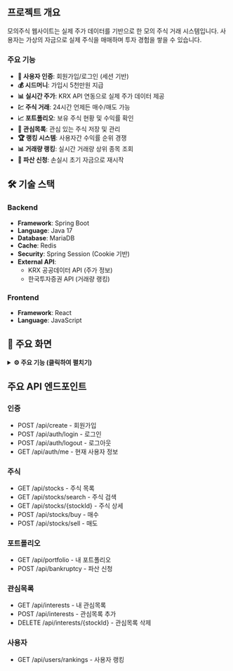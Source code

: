 
## 프로젝트 개요

모의주식 웹사이트는 실제 주가 데이터를 기반으로 한 모의 주식 거래 시스템입니다. 사용자는 가상의 자금으로 실제 주식을 매매하며 투자 경험을 쌓을 수 있습니다.

### 주요 기능

- **🔐 사용자 인증**: 회원가입/로그인 (세션 기반)
- **💰 시드머니**: 가입시 5천만원 지급
- **📊 실시간 주가**: KRX API 연동으로 실제 주가 데이터 제공
- **💹 주식 거래**: 24시간 언제든 매수/매도 가능
- **📈 포트폴리오**: 보유 주식 현황 및 수익률 확인
- **🔖 관심목록**: 관심 있는 주식 저장 및 관리
- **🏆 랭킹 시스템**: 사용자간 수익률 순위 경쟁
- **📊 거래량 랭킹**: 실시간 거래량 상위 종목 조회
- **💸 파산 신청**: 손실시 초기 자금으로 재시작

## 🛠 기술 스택

### Backend
- **Framework**: Spring Boot
- **Language**: Java 17
- **Database**: MariaDB
- **Cache**: Redis
- **Security**: Spring Session (Cookie 기반)
- **External API**: 
  - KRX 공공데이터 API (주가 정보)
  - 한국투자증권 API (거래량 랭킹)

### Frontend  
- **Framework**: React
- **Language**: JavaScript


## 📱 주요 화면

<details>
<summary><strong>⚙️ 주요 기능 (클릭하여 펼치기)</strong></summary>
<br>

| 기능 | 설명 | 화면 |
| :--: | :-- | :--: |
| **대시보드** | 사용자의 자산 현황과 주요 지표를 한눈에 파악할 수 있는 메인 화면입니다. | <img src="https://github.com/user-attachments/assets/e12958a2-3049-40cb-90aa-9f7c922a4fc5" width="350"> |
| **주식 목록** | 거래 가능한 전체 주식 목록을 시세와 함께 조회할 수 있습니다. | <img src="https://github.com/user-attachments/assets/90fd6a19-9c63-4aac-97c9-b0d8ff9bc320" width="350"> |
| **주식 검색** | 종목명 또는 코드로 원하는 주식을 신속하게 검색하는 기능을 제공합니다. | <img src="https://github.com/user-attachments/assets/1e8fdcf4-8a69-463a-b008-b3ffb26dd452" width="350"> |
| **주식 상세** | 특정 주식의 상세 정보, 차트, 관련 뉴스 등을 확인할 수 있습니다. | <img src="https://github.com/user-attachments/assets/23ca4bc7-6b2a-41c2-910d-ed46612e5220" width="350"> |
| **매수** | 원하는 수량과 가격을 지정하여 주식을 매수하는 주문을 넣습니다. | <img src="https://github.com/user-attachments/assets/f2aa8e80-fe36-4f6d-9786-e5fd122d2a95" width="350"> |
| **매도** | 보유한 주식을 지정된 수량과 가격으로 매도하는 주문을 넣습니다. | <img src="https://github.com/user-attachments/assets/4af0f24d-7dc9-4ed2-9e82-ace57602339c" width="350"> |
| **포트폴리오** | 사용자가 보유한 주식들의 수익률과 자산 배분 현황을 분석하여 보여줍니다. | <img src="https://github.com/user-attachments/assets/4b7e6221-382b-457f-9c3c-5d8c2d398b2e" width="350"> |

</details>

## 주요 API 엔드포인트

### 인증
- POST /api/create - 회원가입
- POST /api/auth/login - 로그인
- POST /api/auth/logout - 로그아웃
- GET /api/auth/me - 현재 사용자 정보

### 주식
- GET /api/stocks - 주식 목록
- GET /api/stocks/search - 주식 검색
- GET /api/stocks/{stockId} - 주식 상세
- POST /api/stocks/buy - 매수
- POST /api/stocks/sell - 매도

### 포트폴리오
- GET /api/portfolio - 내 포트폴리오
- POST /api/bankruptcy - 파산 신청

### 관심목록
- GET /api/interests - 내 관심목록
- POST /api/interests - 관심목록 추가
- DELETE /api/interests/{stockId} - 관심목록 삭제

### 사용자
- GET /api/users/rankings - 사용자 랭킹

